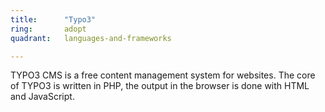 ```yaml
---
title:      "Typo3"
ring:       adopt
quadrant:   languages-and-frameworks

---
```


TYPO3 CMS is a free content management system for websites. The core of TYPO3 is written in PHP, the output in the browser is done with HTML and JavaScript.